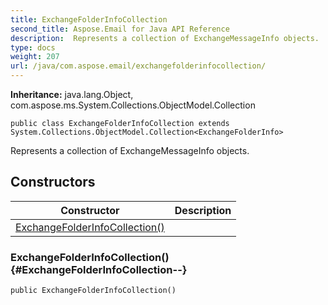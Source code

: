 ```yaml
---
title: ExchangeFolderInfoCollection
second_title: Aspose.Email for Java API Reference
description:  Represents a collection of ExchangeMessageInfo objects.
type: docs
weight: 207
url: /java/com.aspose.email/exchangefolderinfocollection/
---
```

**Inheritance:**
java.lang.Object, com.aspose.ms.System.Collections.ObjectModel.Collection
```
public class ExchangeFolderInfoCollection extends System.Collections.ObjectModel.Collection<ExchangeFolderInfo>
```

Represents a collection of ExchangeMessageInfo objects.
## Constructors

| Constructor | Description |
| --- | --- |
| [ExchangeFolderInfoCollection()](#ExchangeFolderInfoCollection--) |  |
### ExchangeFolderInfoCollection() {#ExchangeFolderInfoCollection--}
```
public ExchangeFolderInfoCollection()
```



